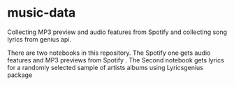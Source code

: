 # music-data
Collecting MP3 preview and audio features from Spotify and collecting song lyrics from genius api.

There are two notebooks in this repository. The Spotify one gets audio features and MP3 previews from Spotify .
The Second notebook gets lyrics for a randomly selected sample of artists albums using Lyricsgenius package
